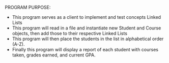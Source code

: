 PROGRAM PURPOSE:
* This program serves as a client to implement and test concepts Linked Lists
* This program will read in a file and instantiate new Student and Course objects, then add those to their respective Linked Lists
* This program will then place the students in the list in alphabetical order (A-Z).
* Finally this program will display a report of each student with courses taken, grades earned, and current GPA.
